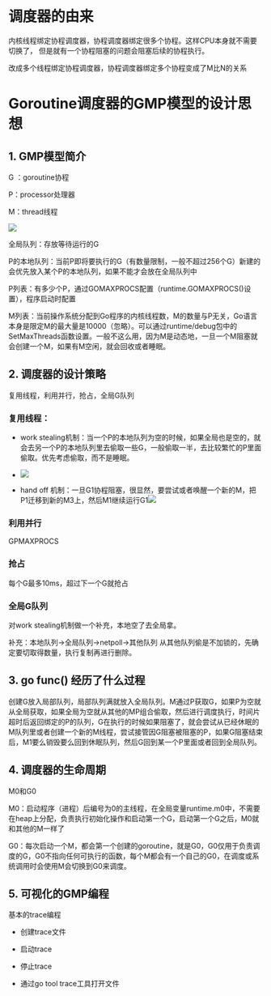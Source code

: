 # 调度器的由来

内核线程绑定协程调度器，协程调度器绑定很多个协程。这样CPU本身就不需要切换了， 但是就有一个协程阻塞的问题会阻塞后续的协程执行。

改成多个线程绑定协程调度器，协程调度器绑定多个协程变成了M比N的关系

# Goroutine调度器的GMP模型的设计思想

## 1. GMP模型简介

G ：goroutine协程

P：processor处理器

M：thread线程

![](C:\Users\ljc\Documents\GitHub\--\看视频啦\刘丹冰Aceld\图片\GMP.PNG)

全局队列：存放等待运行的G

P的本地队列：当前P即将要执行的G（有数量限制，一般不超过256个G）新建的会优先放入某个P的本地队列，如果不能才会放在全局队列中

P列表：有多少个P，通过GOMAXPROCS配置（runtime.GOMAXPROCS()设置），程序启动时配置

M列表：当前操作系统分配到Go程序的内核线程数，M的数量与P无关，Go语言本身是限定M的最大量是10000（忽略）。可以通过runtime/debug包中的SetMaxThreads函数设置。一般不这么用，因为M是动态地，一旦一个M阻塞就会创建一个M，如果有M空闲，就会回收或者睡眠。

## 2. 调度器的设计策略

复用线程，利用并行，抢占，全局G队列

### 复用线程：

- work stealing机制：当一个P的本地队列为空的时候，如果全局也是空的，就会去另一个P的本地队列里去偷取一些G，一般偷取一半，去比较繁忙的P里面偷取。优先考虑偷取，而不是睡眠。

- ![](C:\Users\ljc\Documents\GitHub\--\看视频啦\刘丹冰Aceld\图片\work%20stealing.PNG)

- hand off 机制：一旦G1协程阻塞，很显然，要尝试或者唤醒一个新的M，把P1迁移到新的M3上，然后M1继续运行G1![](C:\Users\ljc\Documents\GitHub\--\看视频啦\刘丹冰Aceld\图片\hand%20off.PNG)

### 利用并行

GPMAXPROCS

### 抢占

每个G最多10ms，超过下一个G就抢占

### 全局G队列

对work stealing机制做一个补充，本地空了去全局拿。

补充：本地队列->全局队列->netpoll->其他队列 从其他队列偷是不加锁的，先确定要切取得数量，执行复制再进行删除。

## 3. go func() 经历了什么过程

创建G放入局部队列，局部队列满就放入全局队列。M通过P获取G，如果P为空就从全局获取，如果全局为空就从其他的MP组合偷取，然后进行调度执行，时间片超时后返回绑定的P的队列，G在执行的时候如果阻塞了，就会尝试从已经休眠的M队列里或者创建一个新的M线程，尝试接管因G阻塞被阻塞的P，如果G阻塞结束后，M1要么销毁要么回到休眠队列，然后G回到某一个P里面或者回到全局队列。

## 4. 调度器的生命周期

M0和G0

M0：启动程序（进程）后编号为0的主线程，在全局变量runtime.m0中，不需要在heap上分配，负责执行初始化操作和启动第一个G，启动第一个G之后，M0就和其他的M一样了

G0：每次启动一个M，都会第一个创建的goroutine，就是G0，G0仅用于负责调度的G，G0不指向任何可执行的函数，每个M都会有一个自己的G0，在调度或系统调用时会使用M会切换到G0来调度。

## 5. 可视化的GMP编程

基本的trace编程

- 创建trace文件

- 启动trace

- 停止trace

- 通过go tool trace工具打开文件
